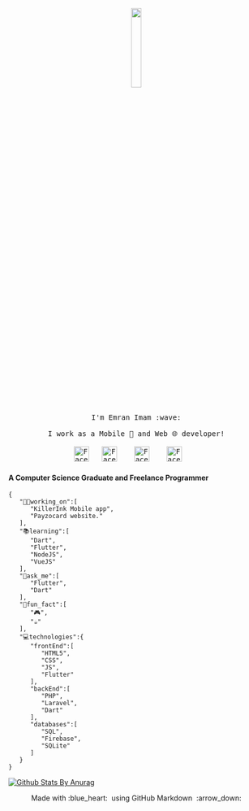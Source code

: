 <p align="center">
  <img src="https://media1.giphy.com/media/QNFhOolVeCzPQ2Mx85/giphy.gif" width="20%">
  <br><br>
  <samp>
    I'm Emran Imam :wave:
    <br><br>
    I work as a Mobile 📱 and Web 🌐 developer!
    <br><br>
    <a href="https://www.facebook.com/emran.imam" target="_blank"><img src="https://img.icons8.com/fluent/48/000000/facebook-new.png" width="30px" alt="Facebook"></a>&nbsp; &nbsp;<a href="mailto:emran.imam@gmail.com" target="_blank"><img src="https://img.icons8.com/fluent/48/000000/gmail.png" width="30px" alt="Facebook"></a> &nbsp; &nbsp;<a href="https://www.linkedin.com/in/emran-imam/" target="_blank"><img src="https://img.icons8.com/color/48/000000/linkedin.png" width="30px" alt="Facebook"></a> &nbsp; &nbsp;<a href="https://twitter.com/emranimam" target="_blank"><img src="https://img.icons8.com/color/48/000000/twitter.png" width="30px" alt="Facebook"></a> &nbsp; &nbsp;
  </samp>
</p>

#### A Computer Science Graduate and Freelance Programmer

```
{
   "🧑‍💻working_on":[
      "KillerInk Mobile app",
      "Payzocard website."
   ],
   "📚learning":[
      "Dart",
      "Flutter",
      "NodeJS",
      "VueJS"
   ],
   "💬ask_me":[
      "Flutter",
      "Dart"
   ],
   "🎯fun_fact":[
      "🎮",
      "☕"
   ],
   "💻technologies":{
      "frontEnd":[
         "HTML5",
         "CSS",
         "JS",
         "Flutter"
      ],
      "backEnd":[
         "PHP",
         "Laravel",
         "Dart"
      ],
      "databases":[
         "SQL",
         "Firebase",
         "SQLite"
      ]
   }
}
```

[![Github Stats By Anurag](https://github-readme-stats.vercel.app/api?username=emran92&show_icons=true&title_color=fff&icon_color=79ff97&text_color=9f9f9f&bg_color=151515)](https://github.com/anuraghazra/github-readme-stats)

<p align="center">
  Made with :blue_heart: &nbsp;using GitHub Markdown &nbsp;:arrow_down:
</p>
